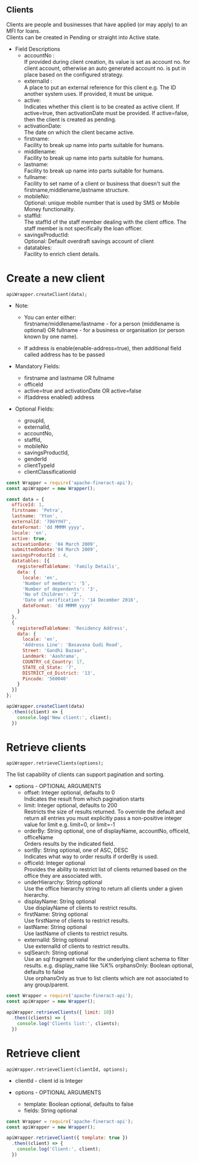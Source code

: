 
## Clients

Clients are people and businesses that have applied (or may apply) to an MFI for loans. <br/>
Clients can be created in Pending or straight into Active state.

- Field Descriptions
    - accountNo : <br/>
        If provided during client creation, its value is set as account no. for client account, otherwise an auto generated account no. is put in place based on the configured strategy.
    - externalId : <br/>
        A place to put an external reference for this client e.g. The ID another system uses.
        If provided, it must be unique.
    - active: <br/>
        Indicates whether this client is to be created as active client. If active=true, then activationDate must be provided. If active=false, then the client is created as pending.
    - activationDate: <br/>
        The date on which the client became active.
    - firstname: <br/>
        Facility to break up name into parts suitable for humans.
    - middlename: <br/>
        Facility to break up name into parts suitable for humans.
    - lastname: <br/>
        Facility to break up name into parts suitable for humans.
    - fullname: <br/>
        Facility to set name of a client or business that doesn't suit the firstname,middlename,lastname structure.
    - mobileNo: <br/>
        Optional: unique mobile number that is used by SMS or Mobile Money functionality.
    - staffId: <br/>
        The staffId of the staff member dealing with the client office. The staff member is not specifically the loan officer.
    - savingsProductId: <br/>
        Optional: Default overdraft savings account of client
    - datatables: <br/>
        Facility to enrich client details.

# Create a new client 
    apiWrapper.createClient(data);

- Note:
    - You can enter either: <br/>
        firstname/middlename/lastname - for a person (middlename is optional) OR
        fullname - for a business or organisation (or person known by one name).
      
    - If address is enable(enable-address=true), then additional field called address has to be passed

- Mandatory Fields: <br/>
    - firstname and lastname OR fullname
    - officeId
    - active=true and activationDate OR active=false
    - if(address enabled) address
    
- Optional Fields: <br/>
    - groupId, 
    - externalId, 
    - accountNo, 
    - staffId, 
    - mobileNo
    - savingsProductId, 
    - genderId
    - clientTypeId 
    - clientClassificationId

```js
const Wrapper = require('apache-fineract-api');
const apiWrapper = new Wrapper();

const data = {
  officeId: 1,
  firstname: 'Petra',
  lastname: 'Yton',
  externalId: '786YYH7',
  dateFormat: 'dd MMMM yyyy',
  locale: 'en',
  active: true,
  activationDate: '04 March 2009',
  submittedOnDate:'04 March 2009',
  savingsProductId : 4,
  datatables: [{
    registeredTableName: 'Family Details',
    data: {
      locale: 'en',
      'Number of members': '5',
      'Number of dependents': '3',
      'No of Children': '2',
      'Date of verification': '14 December 2016',
      dateFormat: 'dd MMMM yyyy'
    }
  },
  {
    registeredTableName: 'Residency Address',
    data: {
      locale: 'en',
      'Address Line': 'Basavana Gudi Road',
      Street: 'Gandhi Bazaar',
      Landmark: 'Aashrama',
      COUNTRY_cd_Country: 17,
      STATE_cd_State: '7',
      DISTRICT_cd_District: '13',
      Pincode: '560040'
    }
  }]
};

apiWrapper.createClient(data)
  .then((client) => {
    console.log('New client:', client);
  })
```

# Retrieve clients
    apiWrapper.retrieveClients(options);
    
The list capability of clients can support pagination and sorting.

- options - OPTIONAL ARGUMENTS
    - offset: Integer optional, defaults to 0 <br/>
        Indicates the result from which pagination starts
    - limit: Integer optional, defaults to 200 <br/>
        Restricts the size of results returned. To override the default and return all entries you must explicitly pass a non-positive integer value for limit e.g. limit=0, or limit=-1
    - orderBy: String optional, one of displayName, accountNo, officeId, officeName <br/>
        Orders results by the indicated field.
    - sortBy: String optional, one of ASC, DESC <br/>
        Indicates what way to order results if orderBy is used.
    - officeId: Integer optional <br/>
        Provides the ability to restrict list of clients returned based on the office they are associated with.
    - underHierarchy: String optional <br/> 
        Use the office hierarchy string to return all clients under a given hierarchy.
    - displayName: String optional <br/>
        Use displayName of clients to restrict results.
    - firstName: String optional <br/>
        Use firstName of clients to restrict results.
    - lastName: String optional <br/>
        Use lastName of clients to restrict results.
    - externalId: String optional <br/>
        Use externalId of clients to restrict results.
    - sqlSearch: String optional <br/>
        Use an sql fragment valid for the underlying client schema to filter results. e.g. display_name like %K%
    orphansOnly: Boolean optional, defaults to false <br/> 
        Use orphansOnly as true to list clients which are not associated to any group/parent.
        
    
    
```js
const Wrapper = require('apache-fineract-api');
const apiWrapper = new Wrapper();

apiWrapper.retrieveClients({ limit: 10})
  .then((clients) => {
    console.log('Clients list:', clients);
  })
```

# Retrieve client
    apiWrapper.retrieveClient(clientId, options);

- clientId - client id is Integer

- options - OPTIONAL ARGUMENTS
    - template: Boolean optional, defaults to false
    - fields: String optional
    
```js
const Wrapper = require('apache-fineract-api');
const apiWrapper = new Wrapper();

apiWrapper.retrieveClient({ template: true })
  .then((client) => {
    console.log('Client:', client);
  })
```